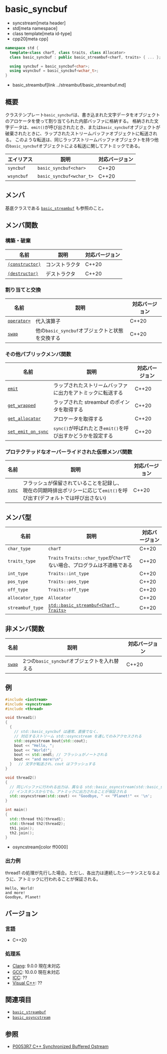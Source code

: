 # basic_syncbuf
* syncstream[meta header]
* std[meta namespace]
* class template[meta id-type]
* cpp20[meta cpp]

```cpp
namespace std {
  template<class charT, class traits, class Allocator>
  class basic_syncbuf : public basic_streambuf<charT, traits> { ... };

  using syncbuf = basic_syncbuf<char>;
  using wsyncbuf = basic_syncbuf<wchar_t>;
}
```
* basic_streambuf[link ../streambuf/basic_streambuf.md]


## 概要
クラステンプレート`basic_syncbuf`は、書き込まれた文字データをオブジェクトのアロケータを使って割り当てられた内部バッファに格納する。
格納された文字データは、`emit()`が呼び出されたとき、または`basic_syncbuf`オブジェクトが破棄されたときに、ラップされたストリームバッファオブジェクトに転送される。
このような転送は、同じラップストリームバッファオブジェクトを持つ他の`basic_syncbuf`オブジェクトによる転送に関してアトミックである。

| エイリアス | 説明 | 対応バージョン |
|------------|------|----------------|
| `syncbuf`  | `basic_syncbuf<char>` | C++20 |
| `wsyncbuf` | `basic_syncbuf<wchar_t>` | C++20 |


## メンバ

基底クラスである [`basic_streambuf`](../streambuf/basic_streambuf.md) も参照のこと。

## メンバ関数
### 構築・破棄

| 名前            | 説明           | 対応バージョン |
|-----------------|----------------|----------------|
| [`(constructor)`](basic_syncbuf/op_constructor.md) | コンストラクタ | C++20 |
| [`(destructor)`](basic_syncbuf/op_destructor.md)   | デストラクタ   | C++20 |

### 割り当てと交換

| 名前            | 説明           | 対応バージョン |
|-----------------|----------------|----------------|
| [`operator=`](basic_syncbuf/op_assign.md) | 代入演算子 | C++20 |
| [`swap`](basic_syncbuf/swap.md) | 他の`basic_syncbuf`オブジェクトと状態を交換する | C++20 |

### その他パブリックメンバ関数

| 名前            | 説明           | 対応バージョン |
|-----------------|----------------|----------------|
| [`emit`](basic_syncbuf/emit.md) | ラップされたストリームバッファに出力をアトミックに転送する | C++20 |
| [`get_wrapped`](basic_syncbuf/get_wrapped.md) | ラップされた streambuf のポインタを取得する | C++20 |
| [`get_allocator`](basic_syncbuf/get_allocator.md) | アロケータを取得する | C++20 |
| [`set_emit_on_sync`](basic_syncbuf/set_emit_on_sync.md) | `sync()`が呼ばれたとき`emit()`を呼び出すかどうかを設定する | C++20 |

### プロテクテッドなオーバーライドされた仮想メンバ関数

| 名前            | 説明           | 対応バージョン |
|-----------------|----------------|----------------|
| [`sync`](basic_syncbuf/sync.md) | フラッシュが保留されていることを記録し、<br/>現在の同期時排出ポリシーに応じて`emit()`を呼び出す(デフォルトでは呼び出さない) | C++20 |

## メンバ型

| 名前            | 説明           | 対応バージョン |
|-----------------|----------------|----------------|
| `char_type` | `charT` | C++20 |
| `traits_type` | `Traits` `Traits::char_type`が`CharT`でない場合、プログラムは不適格である | C++20 |
| `int_type` | `Traits::int_type` | C++20 |
| `pos_type` | `Traits::pos_type` | C++20 |
| `off_type` | `Traits::off_type` | C++20 |
| `allocator_type` | `Allocator` | C++20 |
| `streambuf_type` | [`std::basic_streambuf<CharT, Traits>`](../streambuf/basic_streambuf.md) | C++20 |

## 非メンバ関数

| 名前            | 説明           | 対応バージョン |
|-----------------|----------------|----------------|
| [`swap`](basic_syncbuf/swap_free.md) | 2つの`basic_syncbuf`オブジェクトを入れ替える | C++20 |


## 例
```cpp example
#include <iostream>
#include <syncstream>
#include <thread>

void thread1()
{
  {
    // std::basic_syncbuf は通常、直接でなく、
    // 対応するストリーム std::osyncstream を通してのみアクセスされる
    std::osyncstream bout{std::cout};
    bout << "Hello, ";
    bout << "World!";
    bout << std::endl; // フラッシュがノートされる
    bout << "and more!\n";
  }   // 文字が転送され、cout はフラッシュする
}

void thread2()
{
  // 同じバッファに行われる出力は、異なる std::basic_osyncstream(std::basic_syncbuf) の
  // インスタンスからでも、アトミックに出力されることが保証される
  std::osyncstream(std::cout) << "Goodbye, " << "Planet!" << '\n';
}

int main()
{
  std::thread th1(thread1);
  std::thread th2(thread2);
  th1.join();
  th2.join();
}
```
* osyncstream[color ff0000]

### 出力例

thread1 の処理が先行した場合。ただし、各出力は連続したシーケンスとなるように、アトミックに行われることが保証される。

```
Hello, World!
and more!
Goodbye, Planet!
```


## バージョン
### 言語
- C++20

### 処理系
- [Clang](/implementation.md#clang): 9.0.0 現在未対応
- [GCC](/implementation.md#gcc): 10.0.0 現在未対応
- [ICC](/implementation.md#icc): ??
- [Visual C++](/implementation.md#visual_cpp): ??


## 関連項目
- [`basic_streambuf`](../streambuf/basic_streambuf.md)
- [`basic_osyncstream`](basic_osyncstream.md)


## 参照
- [P0053R7 C++ Synchronized Buffered Ostream](http://www.open-std.org/jtc1/sc22/wg21/docs/papers/2017/p0053r7.pdf)
